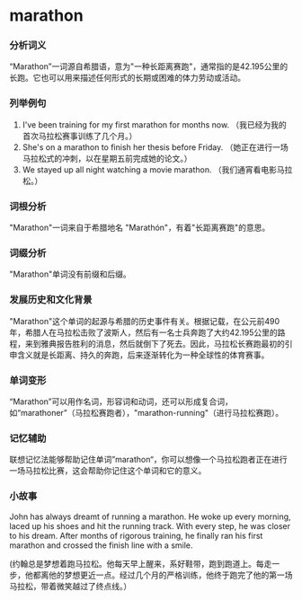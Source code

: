 # marathon

### 分析词义

  

“Marathon”一词源自希腊语，意为"一种长距离赛跑"，通常指的是42.195公里的长跑。它也可以用来描述任何形式的长期或困难的体力劳动或活动。

  

### 列举例句

  

1.  I've been training for my first marathon for months now. （我已经为我的首次马拉松赛事训练了几个月。）
2.  She's on a marathon to finish her thesis before Friday. （她正在进行一场马拉松式的冲刺，以在星期五前完成她的论文。）
3.  We stayed up all night watching a movie marathon. （我们通宵看电影马拉松。）

  

### 词根分析

  

"Marathon"一词来自于希腊地名 "Marathón"，有着"长距离赛跑"的意思。

  

### 词缀分析

  

"Marathon"单词没有前缀和后缀。

  

### 发展历史和文化背景

  

"Marathon"这个单词的起源与希腊的历史事件有关。根据记载，在公元前490年，希腊人在马拉松击败了波斯人，然后有一名士兵奔跑了大约42.195公里的路程，来到雅典报告胜利的消息，然后就倒下了死去。因此，马拉松长赛跑最初的引申含义就是长距离、持久的奔跑，后来逐渐转化为一种全球性的体育赛事。

  

### 单词变形

  

“Marathon”可以用作名词，形容词和动词，还可以形成复合词，如“marathoner”（马拉松赛跑者），"marathon-running"（进行马拉松赛跑）。

  

### 记忆辅助

  

联想记忆法能够帮助记住单词”marathon“，你可以想像一个马拉松跑者正在进行一场马拉松比赛，这会帮助你记住这个单词和它的意义。

  

### 小故事

  

John has always dreamt of running a marathon. He woke up every morning, laced up his shoes and hit the running track. With every step, he was closer to his dream. After months of rigorous training, he finally ran his first marathon and crossed the finish line with a smile.

  

(约翰总是梦想着跑马拉松。他每天早上醒来，系好鞋带，跑到跑道上。每走一步，他都离他的梦想更近一点。经过几个月的严格训练，他终于跑完了他的第一场马拉松，带着微笑越过了终点线。）

